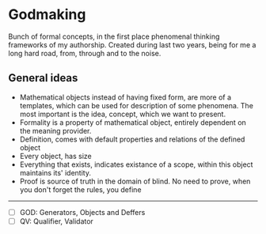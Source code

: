 # Godmaking

Bunch of formal concepts, in the first place phenomenal thinking frameworks of my authorship. 
Created during last two years, being for me a long hard road, from, through and to the noise. 

## General ideas
 - Mathematical objects instead of having fixed form, are more of a templates, which can be used for description of some phenomena. The most important is the idea, concept, which we want to present. 
 - Formality is a property of mathematical object, entirely dependent on the meaning provider.
 - Definition, comes with default properties and relations of the defined object
 - Every object, has size
 - Everything that exists, indicates existance of a scope, within this object maintains its' identity.
 - Proof is source of truth in the domain of blind. No need to prove, when you don't forget the rules, you define

---
- [ ] GOD: Generators, Objects and Deffers
- [ ] QV: Qualifier, Validator
